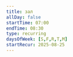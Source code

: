 ```yaml
---
title: зал
allDay: false
startTime: 07:00
endTime: 08:30
type: recurring
daysOfWeek: [S,F,R,T,M]
startRecur: 2025-08-25
---
```

